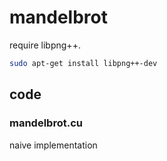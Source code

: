 mandelbrot
====

require libpng++.
```sh
sudo apt-get install libpng++-dev
```

## code

### mandelbrot.cu

naive implementation
